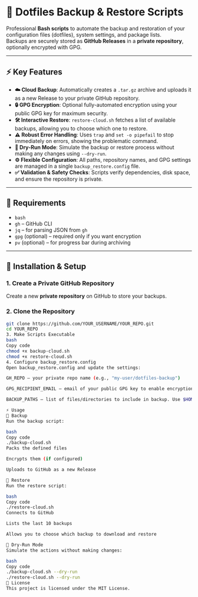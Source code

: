 # 💾 Dotfiles Backup & Restore Scripts

Professional **Bash scripts** to automate the backup and restoration of your configuration files (dotfiles), system settings, and package lists.  
Backups are securely stored as **GitHub Releases** in a **private repository**, optionally encrypted with GPG.

---

## ⚡ Key Features

- **☁️ Cloud Backup**: Automatically creates a `.tar.gz` archive and uploads it as a new Release to your private GitHub repository.  
- **🔒 GPG Encryption**: Optional fully-automated encryption using your public GPG key for maximum security.  
- **🛠️ Interactive Restore**: `restore-cloud.sh` fetches a list of available backups, allowing you to choose which one to restore.  
- **⚠️ Robust Error Handling**: Uses `trap` and `set -o pipefail` to stop immediately on errors, showing the problematic command.  
- **🧪 Dry-Run Mode**: Simulate the backup or restore process without making any changes using `--dry-run`.  
- **⚙️ Flexible Configuration**: All paths, repository names, and GPG settings are managed in a single `backup_restore.config` file.  
- **✅ Validation & Safety Checks**: Scripts verify dependencies, disk space, and ensure the repository is private.

---

## 📝 Requirements

- `bash`
- `gh` – GitHub CLI
- `jq` – for parsing JSON from `gh`
- `gpg` (optional) – required only if you want encryption
- `pv` (optional) – for progress bar during archiving

---

## 🚀 Installation & Setup

### 1. Create a Private GitHub Repository
Create a new **private repository** on GitHub to store your backups.

### 2. Clone the Repository
```bash
git clone https://github.com/YOUR_USERNAME/YOUR_REPO.git
cd YOUR_REPO
3. Make Scripts Executable
bash
Copy code
chmod +x backup-cloud.sh
chmod +x restore-cloud.sh
4. Configure backup_restore.config
Open backup_restore.config and update the settings:

GH_REPO – your private repo name (e.g., "my-user/dotfiles-backup")

GPG_RECIPIENT_EMAIL – email of your public GPG key to enable encryption. Leave empty ("") to disable encryption.

BACKUP_PATHS – list of files/directories to include in backup. Use $HOME for universal paths.

⚡ Usage
💾 Backup
Run the backup script:

bash
Copy code
./backup-cloud.sh
Packs the defined files

Encrypts them (if configured)

Uploads to GitHub as a new Release

🔄 Restore
Run the restore script:

bash
Copy code
./restore-cloud.sh
Connects to GitHub

Lists the last 10 backups

Allows you to choose which backup to download and restore

🧪 Dry-Run Mode
Simulate the actions without making changes:

bash
Copy code
./backup-cloud.sh --dry-run
./restore-cloud.sh --dry-run
📄 License
This project is licensed under the MIT License.
